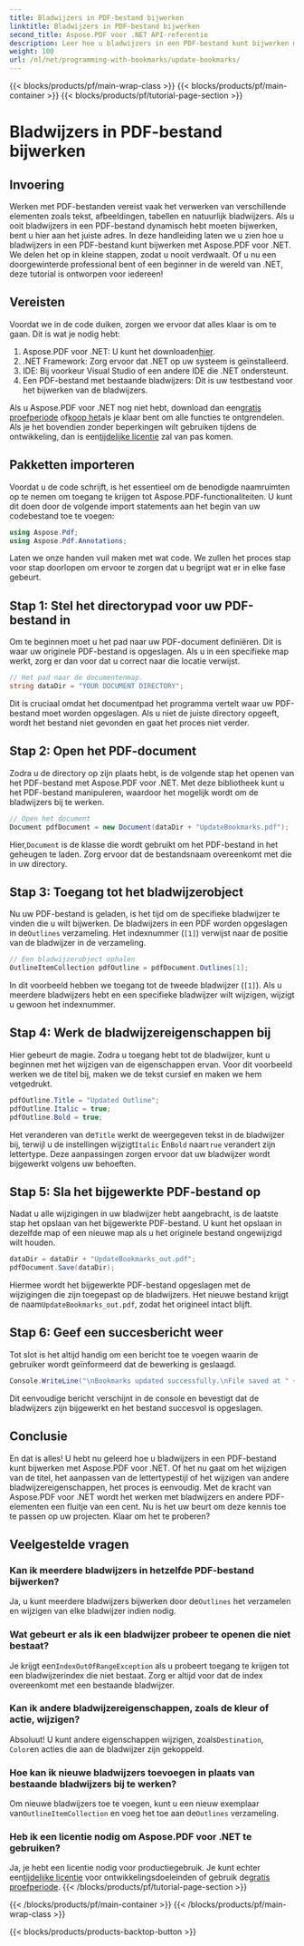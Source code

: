 ```yaml
---
title: Bladwijzers in PDF-bestand bijwerken
linktitle: Bladwijzers in PDF-bestand bijwerken
second_title: Aspose.PDF voor .NET API-referentie
description: Leer hoe u bladwijzers in een PDF-bestand kunt bijwerken met Aspose.PDF voor .NET met deze gids. Perfect voor ontwikkelaars die PDF-bladwijzers effectief willen wijzigen.
weight: 100
url: /nl/net/programming-with-bookmarks/update-bookmarks/
---
```


{{< blocks/products/pf/main-wrap-class >}}
{{< blocks/products/pf/main-container >}}
{{< blocks/products/pf/tutorial-page-section >}}

# Bladwijzers in PDF-bestand bijwerken

## Invoering

Werken met PDF-bestanden vereist vaak het verwerken van verschillende elementen zoals tekst, afbeeldingen, tabellen en natuurlijk bladwijzers. Als u ooit bladwijzers in een PDF-bestand dynamisch hebt moeten bijwerken, bent u hier aan het juiste adres. In deze handleiding laten we u zien hoe u bladwijzers in een PDF-bestand kunt bijwerken met Aspose.PDF voor .NET. We delen het op in kleine stappen, zodat u nooit verdwaalt. Of u nu een doorgewinterde professional bent of een beginner in de wereld van .NET, deze tutorial is ontworpen voor iedereen!

## Vereisten

Voordat we in de code duiken, zorgen we ervoor dat alles klaar is om te gaan. Dit is wat je nodig hebt:

1.  Aspose.PDF voor .NET: U kunt het downloaden[hier](https://releases.aspose.com/pdf/net/).
2. .NET Framework: Zorg ervoor dat .NET op uw systeem is geïnstalleerd.
3. IDE: Bij voorkeur Visual Studio of een andere IDE die .NET ondersteunt.
4. Een PDF-bestand met bestaande bladwijzers: Dit is uw testbestand voor het bijwerken van de bladwijzers.

 Als u Aspose.PDF voor .NET nog niet hebt, download dan een[gratis proefperiode](https://releases.aspose.com/) of[koop het](https://purchase.aspose.com/buy)als je klaar bent om alle functies te ontgrendelen. Als je het bovendien zonder beperkingen wilt gebruiken tijdens de ontwikkeling, dan is een[tijdelijke licentie](https://purchase.aspose.com/temporary-license/) zal van pas komen.

## Pakketten importeren

Voordat u de code schrijft, is het essentieel om de benodigde naamruimten op te nemen om toegang te krijgen tot Aspose.PDF-functionaliteiten. U kunt dit doen door de volgende import statements aan het begin van uw codebestand toe te voegen:

```csharp
using Aspose.Pdf;
using Aspose.Pdf.Annotations;
```

Laten we onze handen vuil maken met wat code. We zullen het proces stap voor stap doorlopen om ervoor te zorgen dat u begrijpt wat er in elke fase gebeurt.

## Stap 1: Stel het directorypad voor uw PDF-bestand in

Om te beginnen moet u het pad naar uw PDF-document definiëren. Dit is waar uw originele PDF-bestand is opgeslagen. Als u in een specifieke map werkt, zorg er dan voor dat u correct naar die locatie verwijst.

```csharp
// Het pad naar de documentenmap.
string dataDir = "YOUR DOCUMENT DIRECTORY";
```

Dit is cruciaal omdat het documentpad het programma vertelt waar uw PDF-bestand moet worden opgeslagen. Als u niet de juiste directory opgeeft, wordt het bestand niet gevonden en gaat het proces niet verder.

## Stap 2: Open het PDF-document

Zodra u de directory op zijn plaats hebt, is de volgende stap het openen van het PDF-bestand met Aspose.PDF voor .NET. Met deze bibliotheek kunt u het PDF-bestand manipuleren, waardoor het mogelijk wordt om de bladwijzers bij te werken.

```csharp
// Open het document
Document pdfDocument = new Document(dataDir + "UpdateBookmarks.pdf");
```

 Hier,`Document` is de klasse die wordt gebruikt om het PDF-bestand in het geheugen te laden. Zorg ervoor dat de bestandsnaam overeenkomt met die in uw directory. 

## Stap 3: Toegang tot het bladwijzerobject

 Nu uw PDF-bestand is geladen, is het tijd om de specifieke bladwijzer te vinden die u wilt bijwerken. De bladwijzers in een PDF worden opgeslagen in de`Outlines` verzameling. Het indexnummer (`[1]`) verwijst naar de positie van de bladwijzer in de verzameling.

```csharp
// Een bladwijzerobject ophalen
OutlineItemCollection pdfOutline = pdfDocument.Outlines[1];
```

In dit voorbeeld hebben we toegang tot de tweede bladwijzer (`[1]`). Als u meerdere bladwijzers hebt en een specifieke bladwijzer wilt wijzigen, wijzigt u gewoon het indexnummer.

## Stap 4: Werk de bladwijzereigenschappen bij

Hier gebeurt de magie. Zodra u toegang hebt tot de bladwijzer, kunt u beginnen met het wijzigen van de eigenschappen ervan. Voor dit voorbeeld werken we de titel bij, maken we de tekst cursief en maken we hem vetgedrukt.

```csharp
pdfOutline.Title = "Updated Outline";
pdfOutline.Italic = true;
pdfOutline.Bold = true;
```

 Het veranderen van de`Title` werkt de weergegeven tekst in de bladwijzer bij, terwijl u de instellingen wijzigt`Italic` En`Bold` naar`true` verandert zijn lettertype. Deze aanpassingen zorgen ervoor dat uw bladwijzer wordt bijgewerkt volgens uw behoeften.

## Stap 5: Sla het bijgewerkte PDF-bestand op

Nadat u alle wijzigingen in uw bladwijzer hebt aangebracht, is de laatste stap het opslaan van het bijgewerkte PDF-bestand. U kunt het opslaan in dezelfde map of een nieuwe map als u het originele bestand ongewijzigd wilt houden.

```csharp
dataDir = dataDir + "UpdateBookmarks_out.pdf";
pdfDocument.Save(dataDir);
```

 Hiermee wordt het bijgewerkte PDF-bestand opgeslagen met de wijzigingen die zijn toegepast op de bladwijzers. Het nieuwe bestand krijgt de naam`UpdateBookmarks_out.pdf`, zodat het origineel intact blijft.

## Stap 6: Geef een succesbericht weer

Tot slot is het altijd handig om een bericht toe te voegen waarin de gebruiker wordt geïnformeerd dat de bewerking is geslaagd.

```csharp
Console.WriteLine("\nBookmarks updated successfully.\nFile saved at " + dataDir);
```

Dit eenvoudige bericht verschijnt in de console en bevestigt dat de bladwijzers zijn bijgewerkt en het bestand succesvol is opgeslagen.

## Conclusie

En dat is alles! U hebt nu geleerd hoe u bladwijzers in een PDF-bestand kunt bijwerken met Aspose.PDF voor .NET. Of het nu gaat om het wijzigen van de titel, het aanpassen van de lettertypestijl of het wijzigen van andere bladwijzereigenschappen, het proces is eenvoudig. Met de kracht van Aspose.PDF voor .NET wordt het werken met bladwijzers en andere PDF-elementen een fluitje van een cent. Nu is het uw beurt om deze kennis toe te passen op uw projecten. Klaar om het te proberen?

## Veelgestelde vragen

### Kan ik meerdere bladwijzers in hetzelfde PDF-bestand bijwerken?  
 Ja, u kunt meerdere bladwijzers bijwerken door de`Outlines` het verzamelen en wijzigen van elke bladwijzer indien nodig.

### Wat gebeurt er als ik een bladwijzer probeer te openen die niet bestaat?  
 Je krijgt een`IndexOutOfRangeException` als u probeert toegang te krijgen tot een bladwijzerindex die niet bestaat. Zorg er altijd voor dat de index overeenkomt met een bestaande bladwijzer.

### Kan ik andere bladwijzereigenschappen, zoals de kleur of actie, wijzigen?  
 Absoluut! U kunt andere eigenschappen wijzigen, zoals`Destination`, `Color`en acties die aan de bladwijzer zijn gekoppeld.

### Hoe kan ik nieuwe bladwijzers toevoegen in plaats van bestaande bladwijzers bij te werken?  
 Om nieuwe bladwijzers toe te voegen, kunt u een nieuw exemplaar van`OutlineItemCollection` en voeg het toe aan de`Outlines` verzameling.

### Heb ik een licentie nodig om Aspose.PDF voor .NET te gebruiken?  
 Ja, je hebt een licentie nodig voor productiegebruik. Je kunt echter een[tijdelijke licentie](https://purchase.aspose.com/temporary-license/) voor ontwikkelingsdoeleinden of gebruik de[gratis proefperiode](https://releases.aspose.com/).
{{< /blocks/products/pf/tutorial-page-section >}}

{{< /blocks/products/pf/main-container >}}
{{< /blocks/products/pf/main-wrap-class >}}

{{< blocks/products/products-backtop-button >}}
